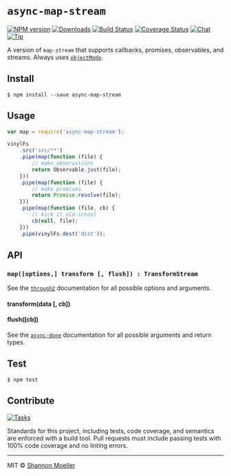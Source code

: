 # `async-map-stream`

[![NPM version][npm-img]][npm-url] [![Downloads][downloads-img]][npm-url] [![Build Status][travis-img]][travis-url] [![Coverage Status][coveralls-img]][coveralls-url] [![Chat][gitter-img]][gitter-url] [![Tip][amazon-img]][amazon-url]

A version of `map-stream` that supports callbacks, promises, observables, and streams. Always uses [`objectMode`][mode].

## Install

```
$ npm install --save async-map-stream
```

## Usage

```js
var map = require('async-map-stream');

vinylFs
    .src('src/**')
    .pipe(map(function (file) {
        // make observations
        return Observable.just(file);
    }))
    .pipe(map(function (file) {
        // make promises
        return Promise.resolve(file);
    }))
    .pipe(map(function (file, cb) {
        // kick it old-school
        cb(null, file);
    }))
    .pipe(vinylFs.dest('dist'));
```

## API

### `map([options,] transform [, flush]) : TransformStream`

See the [`through2`][through2] documentation for all possible options and arguments.

#### transform(data [, cb])
#### flush([cb])

See the [`async-done`][done] documentation for all possible arguments and return types.

## Test

```
$ npm test
```

## Contribute

[![Tasks][waffle-img]][waffle-url]

Standards for this project, including tests, code coverage, and semantics are enforced with a build tool. Pull requests must include passing tests with 100% code coverage and no linting errors.

----

MIT © [Shannon Moeller](http://shannonmoeller.com)

[done]:          http://npm.im/async-done
[mode]:          https://nodejs.org/api/stream.html#stream_object_mode
[through2]:      http://npm.im/through2

[amazon-img]:    https://img.shields.io/badge/amazon-tip_jar-yellow.svg?style=flat-square
[amazon-url]:    https://www.amazon.com/gp/registry/wishlist/1VQM9ID04YPC5?sort=universal-price
[coveralls-img]: http://img.shields.io/coveralls/shannonmoeller/async-map-stream/master.svg?style=flat-square
[coveralls-url]: https://coveralls.io/r/shannonmoeller/async-map-stream
[downloads-img]: http://img.shields.io/npm/dm/async-map-stream.svg?style=flat-square
[gitter-img]:    http://img.shields.io/badge/gitter-join_chat-1dce73.svg?style=flat-square
[gitter-url]:    https://gitter.im/togajs/toga
[npm-img]:       http://img.shields.io/npm/v/async-map-stream.svg?style=flat-square
[npm-url]:       https://npmjs.org/package/async-map-stream
[travis-img]:    http://img.shields.io/travis/shannonmoeller/async-map-stream.svg?style=flat-square
[travis-url]:    https://travis-ci.org/shannonmoeller/async-map-stream
[waffle-img]:    http://img.shields.io/github/issues/shannonmoeller/async-map-stream.svg?style=flat-square
[waffle-url]:    http://waffle.io/shannonmoeller/async-map-stream
